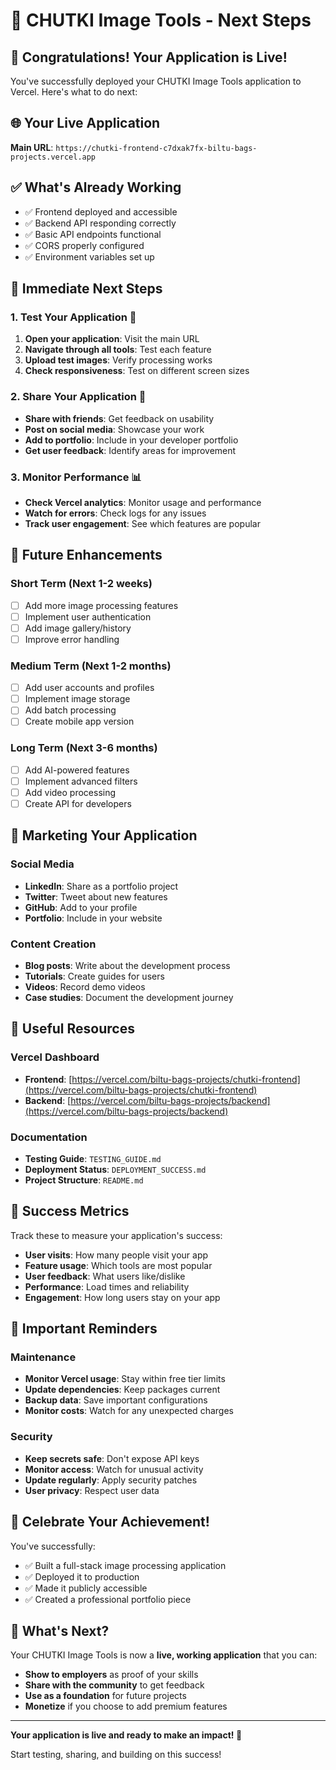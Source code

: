 # 🚀 CHUTKI Image Tools - Next Steps

## 🎉 **Congratulations! Your Application is Live!**

You've successfully deployed your CHUTKI Image Tools application to Vercel. Here's what to do next:

## 🌐 **Your Live Application**

**Main URL**: `https://chutki-frontend-c7dxak7fx-biltu-bags-projects.vercel.app`

## ✅ **What's Already Working**

- ✅ Frontend deployed and accessible
- ✅ Backend API responding correctly
- ✅ Basic API endpoints functional
- ✅ CORS properly configured
- ✅ Environment variables set up

## 🎯 **Immediate Next Steps**

### **1. Test Your Application** 🧪
1. **Open your application**: Visit the main URL
2. **Navigate through all tools**: Test each feature
3. **Upload test images**: Verify processing works
4. **Check responsiveness**: Test on different screen sizes

### **2. Share Your Application** 📢
- **Share with friends**: Get feedback on usability
- **Post on social media**: Showcase your work
- **Add to portfolio**: Include in your developer portfolio
- **Get user feedback**: Identify areas for improvement

### **3. Monitor Performance** 📊
- **Check Vercel analytics**: Monitor usage and performance
- **Watch for errors**: Check logs for any issues
- **Track user engagement**: See which features are popular

## 🔧 **Future Enhancements**

### **Short Term (Next 1-2 weeks)**
- [ ] Add more image processing features
- [ ] Implement user authentication
- [ ] Add image gallery/history
- [ ] Improve error handling

### **Medium Term (Next 1-2 months)**
- [ ] Add user accounts and profiles
- [ ] Implement image storage
- [ ] Add batch processing
- [ ] Create mobile app version

### **Long Term (Next 3-6 months)**
- [ ] Add AI-powered features
- [ ] Implement advanced filters
- [ ] Add video processing
- [ ] Create API for developers

## 📱 **Marketing Your Application**

### **Social Media**
- **LinkedIn**: Share as a portfolio project
- **Twitter**: Tweet about new features
- **GitHub**: Add to your profile
- **Portfolio**: Include in your website

### **Content Creation**
- **Blog posts**: Write about the development process
- **Tutorials**: Create guides for users
- **Videos**: Record demo videos
- **Case studies**: Document the development journey

## 🔗 **Useful Resources**

### **Vercel Dashboard**
- **Frontend**: [https://vercel.com/biltu-bags-projects/chutki-frontend](https://vercel.com/biltu-bags-projects/chutki-frontend)
- **Backend**: [https://vercel.com/biltu-bags-projects/backend](https://vercel.com/biltu-bags-projects/backend)

### **Documentation**
- **Testing Guide**: `TESTING_GUIDE.md`
- **Deployment Status**: `DEPLOYMENT_SUCCESS.md`
- **Project Structure**: `README.md`

## 🎯 **Success Metrics**

Track these to measure your application's success:
- **User visits**: How many people visit your app
- **Feature usage**: Which tools are most popular
- **User feedback**: What users like/dislike
- **Performance**: Load times and reliability
- **Engagement**: How long users stay on your app

## 🚨 **Important Reminders**

### **Maintenance**
- **Monitor Vercel usage**: Stay within free tier limits
- **Update dependencies**: Keep packages current
- **Backup data**: Save important configurations
- **Monitor costs**: Watch for any unexpected charges

### **Security**
- **Keep secrets safe**: Don't expose API keys
- **Monitor access**: Watch for unusual activity
- **Update regularly**: Apply security patches
- **User privacy**: Respect user data

## 🎊 **Celebrate Your Achievement!**

You've successfully:
- ✅ Built a full-stack image processing application
- ✅ Deployed it to production
- ✅ Made it publicly accessible
- ✅ Created a professional portfolio piece

## 🔮 **What's Next?**

Your CHUTKI Image Tools is now a **live, working application** that you can:
- **Show to employers** as proof of your skills
- **Share with the community** to get feedback
- **Use as a foundation** for future projects
- **Monetize** if you choose to add premium features

---

**Your application is live and ready to make an impact! 🚀**

Start testing, sharing, and building on this success!
